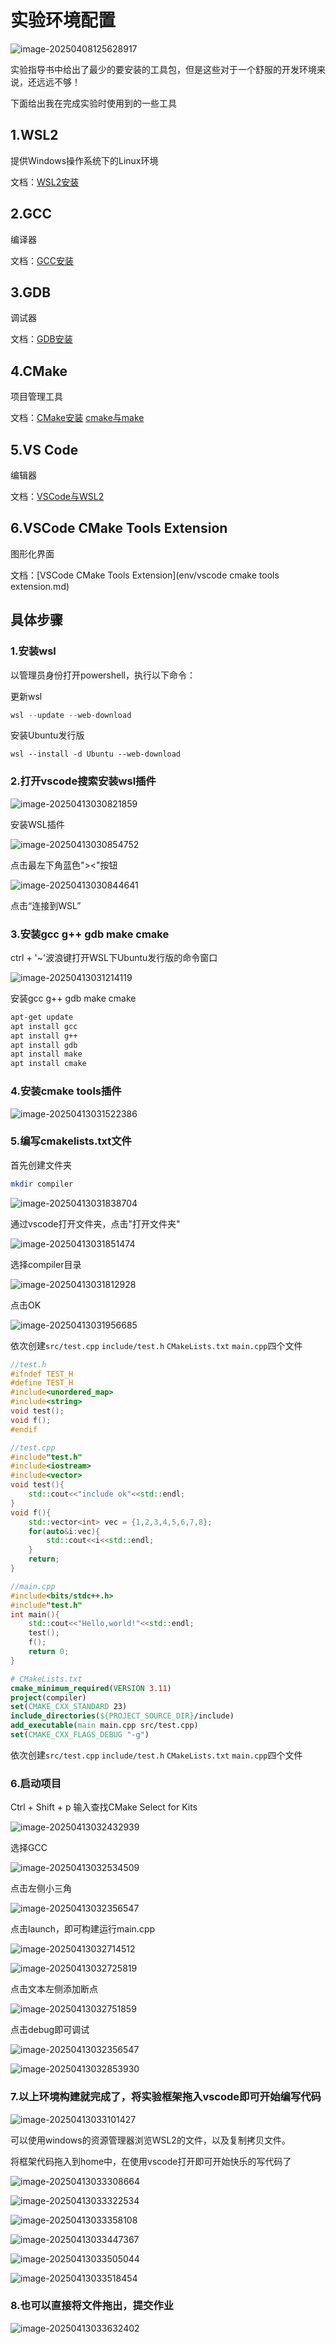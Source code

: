 # 实验环境配置

![image-20250408125628917](./assets/image-20250408125628917.png)

实验指导书中给出了最少的要安装的工具包，但是这些对于一个舒服的开发环境来说，还远远不够！

下面给出我在完成实验时使用到的一些工具

## 1.WSL2

提供Windows操作系统下的Linux环境

文档：[WSL2安装](env/wsl2.md)

## 2.GCC

编译器

文档：[GCC安装](env/gcc.md)

## 3.GDB

调试器

文档：[GDB安装](env/gdb.md)

## 4.CMake

项目管理工具

文档：[CMake安装](env/cmake.md)	[cmake与make](env/cmake与make.md)

## 5.VS Code

编辑器

文档：[VSCode与WSL2](env/vscode.md)

## 6.VSCode CMake Tools Extension

图形化界面

文档：[VSCode CMake Tools Extension](env/vscode cmake tools extension.md)



## 具体步骤

### 1.安装wsl

以管理员身份打开powershell，执行以下命令：

更新wsl

```powershell
wsl --update --web-download
```

安装Ubuntu发行版

```
wsl --install -d Ubuntu --web-download
```

### 2.打开vscode搜索安装wsl插件

![image-20250413030821859](./assets/image-20250413030821859.png)

安装WSL插件

![image-20250413030854752](./assets/image-20250413030854752.png)

点击最左下角蓝色"><"按钮

![image-20250413030844641](./assets/image-20250413030844641.png)

点击“连接到WSL”

### 3.安装gcc g++ gdb make cmake

ctrl + '~'波浪键打开WSL下Ubuntu发行版的命令窗口

![image-20250413031214119](./assets/image-20250413031214119.png)

安装gcc g++ gdb make cmake

```bash
apt-get update
apt install gcc
apt install g++
apt install gdb
apt install make
apt install cmake
```

### 4.安装cmake tools插件

![image-20250413031522386](./assets/image-20250413031522386.png)

### 5.编写cmakelists.txt文件

首先创建文件夹

```bash
mkdir compiler
```

![image-20250413031838704](./assets/image-20250413031838704.png)

通过vscode打开文件夹，点击"打开文件夹"

![image-20250413031851474](./assets/image-20250413031851474.png)

选择compiler目录

![image-20250413031812928](./assets/image-20250413031812928.png)

点击OK

![image-20250413031956685](./assets/image-20250413031956685.png)

依次创建`src/test.cpp` `include/test.h` `CMakeLists.txt` `main.cpp`四个文件

```c++
//test.h
#ifndef TEST_H
#define TEST_H
#include<unordered_map>
#include<string>
void test();
void f();
#endif
```

```C++
//test.cpp
#include"test.h"
#include<iostream>
#include<vector>
void test(){
    std::cout<<"include ok"<<std::endl;
}
void f(){
    std::vector<int> vec = {1,2,3,4,5,6,7,8};
    for(auto&i:vec){
        std::cout<<i<<std::endl;
    }
    return;
}
```

```C++
//main.cpp
#include<bits/stdc++.h>
#include"test.h"
int main(){
    std::cout<<"Hello,world!"<<std::endl;
    test();
    f();
    return 0;
}
```

```cmake
# CMakeLists.txt
cmake_minimum_required(VERSION 3.11)
project(compiler)
set(CMAKE_CXX_STANDARD 23)
include_directories(${PROJECT_SOURCE_DIR}/include)
add_executable(main main.cpp src/test.cpp)
set(CMAKE_CXX_FLAGS_DEBUG "-g")
```

依次创建`src/test.cpp` `include/test.h` `CMakeLists.txt` `main.cpp`四个文件

### 6.启动项目

Ctrl + Shift + p 输入查找CMake Select for Kits

![image-20250413032432939](./assets/image-20250413032432939.png)

选择GCC

![image-20250413032534509](./assets/image-20250413032534509.png)

点击左侧小三角

![image-20250413032356547](./assets/image-20250413032356547.png)

点击launch，即可构建运行main.cpp

![image-20250413032714512](./assets/image-20250413032714512.png)

![image-20250413032725819](./assets/image-20250413032725819.png)

点击文本左侧添加断点

![image-20250413032751859](./assets/image-20250413032751859.png)

点击debug即可调试

![image-20250413032356547](./assets/image-20250413032356547.png)

![image-20250413032853930](./assets/image-20250413032853930.png)

### 7.以上环境构建就完成了，将实验框架拖入vscode即可开始编写代码

![image-20250413033101427](./assets/image-20250413033101427.png)

可以使用windows的资源管理器浏览WSL2的文件，以及复制拷贝文件。

将框架代码拖入到home中，在使用vscode打开即可开始快乐的写代码了

![image-20250413033308664](./assets/image-20250413033308664.png)

![image-20250413033322534](./assets/image-20250413033322534.png)

![image-20250413033358108](./assets/image-20250413033358108.png)

![image-20250413033447367](./assets/image-20250413033447367.png)

![image-20250413033505044](./assets/image-20250413033505044.png)

![image-20250413033518454](./assets/image-20250413033518454.png)

### 8.也可以直接将文件拖出，提交作业

![image-20250413033632402](./assets/image-20250413033632402.png)